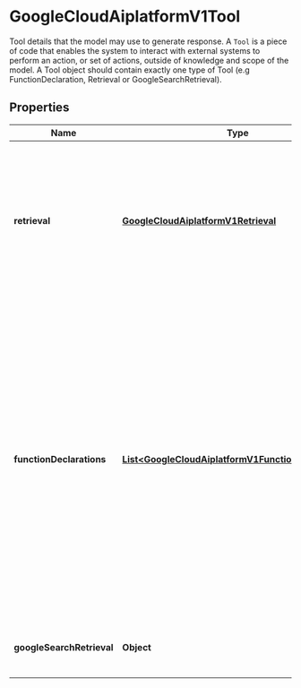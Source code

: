 

# GoogleCloudAiplatformV1Tool

Tool details that the model may use to generate response. A `Tool` is a piece of code that enables the system to interact with external systems to perform an action, or set of actions, outside of knowledge and scope of the model. A Tool object should contain exactly one type of Tool (e.g FunctionDeclaration, Retrieval or GoogleSearchRetrieval).

## Properties

| Name | Type | Description | Notes |
|------------ | ------------- | ------------- | -------------|
|**retrieval** | [**GoogleCloudAiplatformV1Retrieval**](GoogleCloudAiplatformV1Retrieval.md) | Optional. Retrieval tool type. System will always execute the provided retrieval tool(s) to get external knowledge to answer the prompt. Retrieval results are presented to the model for generation. |  [optional] |
|**functionDeclarations** | [**List&lt;GoogleCloudAiplatformV1FunctionDeclaration&gt;**](GoogleCloudAiplatformV1FunctionDeclaration.md) | Optional. Function tool type. One or more function declarations to be passed to the model along with the current user query. Model may decide to call a subset of these functions by populating FunctionCall in the response. User should provide a FunctionResponse for each function call in the next turn. Based on the function responses, Model will generate the final response back to the user. Maximum 64 function declarations can be provided. |  [optional] |
|**googleSearchRetrieval** | **Object** | Tool to retrieve public web data for grounding, powered by Google. |  [optional] |



